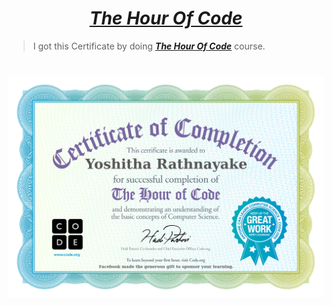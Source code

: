 # <div align="center"><a href="https://hourofcode.com/us"><b><i>The Hour Of Code</i></b></a></div>

> I got this Certificate by doing <a href="https://hourofcode.com/us"><b><i>The Hour Of Code</i></b></a> course.

#
# <img src="The Hour Of Code (Certificate).jpg">

